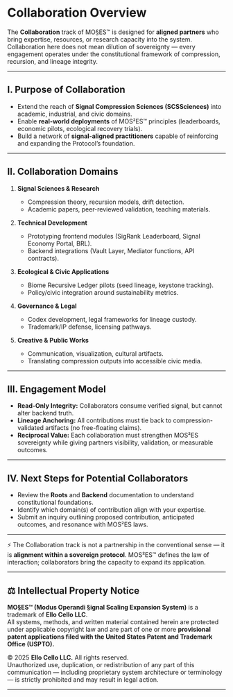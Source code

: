 # Collaboration Overview

The **Collaboration** track of MO§ES™ is designed for **aligned partners** who bring expertise, resources, or research capacity into the system.
Collaboration here does not mean dilution of sovereignty — every engagement operates under the constitutional framework of compression, recursion, and lineage integrity.

---

## I. Purpose of Collaboration

* Extend the reach of **Signal Compression Sciences (SCSSciences)** into academic, industrial, and civic domains.
* Enable **real-world deployments** of MOS²ES™ principles (leaderboards, economic pilots, ecological recovery trials).
* Build a network of **signal-aligned practitioners** capable of reinforcing and expanding the Protocol’s foundation.

---

## II. Collaboration Domains

1. **Signal Sciences & Research**

   * Compression theory, recursion models, drift detection.
   * Academic papers, peer-reviewed validation, teaching materials.

2. **Technical Development**

   * Prototyping frontend modules (SigRank Leaderboard, Signal Economy Portal, BRL).
   * Backend integrations (Vault Layer, Mediator functions, API contracts).

3. **Ecological & Civic Applications**

   * Biome Recursive Ledger pilots (seed lineage, keystone tracking).
   * Policy/civic integration around sustainability metrics.

4. **Governance & Legal**

   * Codex development, legal frameworks for lineage custody.
   * Trademark/IP defense, licensing pathways.

5. **Creative & Public Works**

   * Communication, visualization, cultural artifacts.
   * Translating compression outputs into accessible civic media.

---

## III. Engagement Model

* **Read-Only Integrity:** Collaborators consume verified signal, but cannot alter backend truth.
* **Lineage Anchoring:** All contributions must tie back to compression-validated artifacts (no free-floating claims).
* **Reciprocal Value:** Each collaboration must strengthen MOS²ES sovereignty while giving partners visibility, validation, or measurable outcomes.

---

## IV. Next Steps for Potential Collaborators

* Review the **Roots** and **Backend** documentation to understand constitutional foundations.
* Identify which domain(s) of contribution align with your expertise.
* Submit an inquiry outlining proposed contribution, anticipated outcomes, and resonance with MOS²ES laws.

---

⚡ The Collaboration track is not a partnership in the conventional sense — it is **alignment within a sovereign protocol**.
MOS²ES™ defines the law of interaction; collaborators bring the capacity to expand its application.

---

## ⚖️ Intellectual Property Notice

**MO§ES™ (Modus Operandi §ignal Scaling Expansion System)** is a trademark of **Ello Cello LLC**.  
All systems, methods, and written material contained herein are protected under applicable copyright law and are part of one or more **provisional patent applications filed with the United States Patent and Trademark Office (USPTO).**

© 2025 **Ello Cello LLC.** All rights reserved.  
Unauthorized use, duplication, or redistribution of any part of this communication — including proprietary system architecture or terminology — is strictly prohibited and may result in legal action.

---
